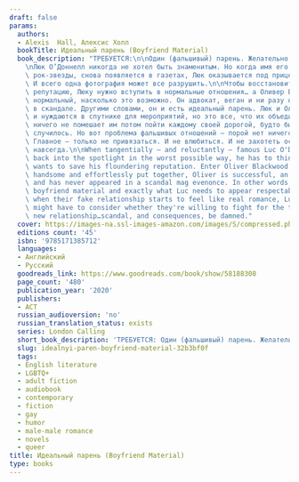 ```yaml
---
draft: false
params:
  authors:
  - Alexis  Hall, Алексис Холл
  bookTitle: Идеальный парень (Boyfriend Material)
  book_description: "ТРЕБУЕТСЯ:\n\nОдин (фальшивый) парень. Желательно идеальный.\n\
    \nЛюк О’Доннелл никогда не хотел быть знаменитым. Но когда имя его отца, скандальной\
    \ рок-звезды, снова появляется в газетах, Люк оказывается под прицелом камер.\
    \ И всего одна фотография может все разрушить.\n\nЧтобы восстановить испорченную\
    \ репутацию, Люку нужно вступить в нормальные отношения… а Оливер Блэквуд настолько\
    \ нормальный, насколько это возможно. Он адвокат, веган и ни разу не был замечен\
    \ в скандале. Другими словами, он и есть идеальный парень. Люк и Оливер одиноки\
    \ и нуждаются в спутнике для мероприятий, но это все, что их объединяет. Так что\
    \ ничего не помешает им потом пойти каждому своей дорогой, будто бы ничего не\
    \ случилось. Но вот проблема фальшивых отношений — порой нет ничего более \nреального.\
    \ Главное — только не привязаться. И не влюбиться. И не захотеть остаться рядом\
    \ навсегда.\n\nWhen tangentially ― and reluctantly ― famous Luc O'Donnell is forced\
    \ back into the spotlight in the worst possible way, he has to think fast if he\
    \ wants to save his floundering reputation. Enter Oliver Blackwood. Stunningly\
    \ handsome and effortlessly put together, Oliver is successful, an ethical vegetarian,\
    \ and has never appeared in a scandal mag evenonce. In other words, he's perfect\
    \ boyfriend material and exactly what Luc needs to appear respectable again. But\
    \ when their fake relationship starts to feel like real romance, Luc and Oliver\
    \ might have to consider whether they're willing to fight for the truth of their\
    \ new relationship…scandal, and consequences, be damned."
  cover: https://images-na.ssl-images-amazon.com/images/S/compressed.photo.goodreads.com/books/1622231375i/58188308.jpg
  editions count: '45'
  isbn: '9785171385712'
  languages:
  - Английский
  - Русский
  goodreads_link: https://www.goodreads.com/book/show/58188308
  page_count: '480'
  publication_year: '2020'
  publishers:
  - АСТ
  russian_audioversion: 'no'
  russian_translation_status: exists
  series: London Calling
  short_book_description: 'ТРЕБУЕТСЯ: Один (фальшивый) парень. Желательно идеальный...'
  slug: idealnyi-paren-boyfriend-material-32b3bf0f
  tags:
  - English literature
  - LGBTQ+
  - adult fiction
  - audiobook
  - contemporary
  - fiction
  - gay
  - humor
  - male-male romance
  - novels
  - queer
title: Идеальный парень (Boyfriend Material)
type: books
---
```

